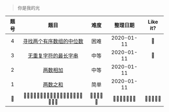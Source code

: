 > 你是我的光

|题号|题目|难度|整理日期|Like it?|
|:--:|:--:|:--:|:--:|:--:|
|4|[寻找两个有序数组的中位数](./寻找两个有序数组的中位数.md)|困难|2020-01-11|🌹|
|3|[无重复字符的最长字串](./无重复字符的最长字串.md)|中等|2020-01-11|🌹|
|2|[两数相加](./两数相加.md)|中等|2020-01-11||
|1|[两数之和](./两数之和.md)|简单|2020-01-11||
|🌹|🌹🌹🌹🌹🌹🌹🌹🌹🌹🌹🌹🌹🌹🌹🌹🌹🌹🌹🌹🌹🌹|🌹🌹🌹🌹🌹|🌹🌹🌹🌹🌹🌹🌹|🌹🌹🌹🌹🌹|